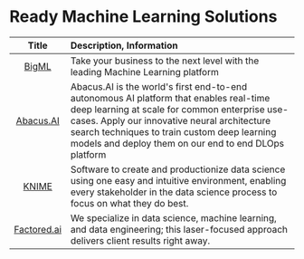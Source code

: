 # Ready Machine Learning Solutions

| Title | Description, Information |
| :---:         |          :--- |
|[BigML](https://bigml.com)|Take your business to the next level with the leading Machine Learning platform|
|[Abacus.AI](https://abacus.ai)|Abacus.AI is the world's first end-to-end autonomous AI platform that enables real-time deep learning at scale for common enterprise use-cases. Apply our innovative neural architecture search techniques to train custom deep learning models and deploy them on our end to end DLOps platform|
|[KNIME](https://www.knime.com)|Software to create and productionize data science using one easy and intuitive environment, enabling every stakeholder in the data science process to focus on what they do best.|
|[Factored.ai](https://factored.ai)|We specialize in data science, machine learning, and data engineering; this laser-focused approach delivers client results right away.|
